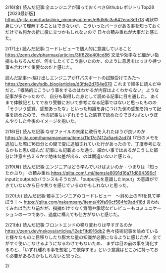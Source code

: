 2/16(金)
読んだ記事:全エンジニアが知っておくべきGithubレポジトリTop28【2023最新版】
https://qiita.com/tadashiro_ninomiya/items/e8d56c3a642eac3e17f3
現状中身について理解することはできないが、こういったパーツがある事を知っておくだけでも何かの折に役に立つかもしれないので
日々の積み重ねが大事だと感じた。

2/17(土)
読んだ記事:コードレビューで個人的に意識していること
https://zenn.dev/pharmax/articles/3ff828e40fcd86
文法や効率など細かい指摘ももちろんだが、何をしたくてこう書いたのか、のように意思をはっきり持つ事も合わせて重要なのだと感じた。

読んだ記事:〜駆け出しエンジニアがITパスポートの試験受けてみた〜
https://zenn.dev/sdb_blog/articles/d3fde2d764e670
これまで雑多に読んだ中だと、「概略的にこういう事をするのはわかるが内容はよくわからない」ような記事が多かったので、
自分も取得した身として読める記事に目を通した。
あくまで体験記としてであり受験において参考になる記事ではないと思ったものの
「そういう感覚、感想あったな」といった知識を身につけた側の感想を持って記事を読めたので、
他の記事もいずれそうした感覚で読めたりできればというぼんやりした今後のイメージを抱いた。

2/18(日)
読んだ記事:なぜファイルの末尾に改行を入れたほうが良いのか
https://qiita.com/hamamamama/items/11c17c7412a5aeb2ad74
17日のメモを追加した際に16日分との間で変に追加されていた行があったので、丁度参考になるかもと思い読んだ
記事にも記載あった通り、細かい事ではあるがこうした部分に注意を払えるかで地味な差が出る、のは間違いないと感じる。

2/19(月)
読んだ記事:エンジニアはどう学んでいけばよいのか - つまりは「知ったかぶり」 の積み重ね
https://qiita.com/_mi/items/e8091d16a71d894396c1
inputとoutputのバランスもそうだが、「output先を意識したinput」の意識ができていないから日々焦りを感じているのかもしれないと思った。

2/20(火)
読んだ記事:若手エンジニアのコードレビュー　〜斜め上のPRを見て学ぼう！〜
https://qiita.com/nakampany/items/49fa90cf584fd9ad418d
言われてみれば当たり前だが、指摘だけでなく質問や承認などレビューもコミュニケーションの一つであり、過度に構えても仕方がないと感じた。

2/21(水)
読んだ記事:フロントエンドの移り変わりは早すぎるのか
https://zenn.dev/nekoya/articles/12ebf1fd916db2
色々技術記事を眺めていると様々なものに目移りしたり膨大な量の知識が必要になるように感じたが、全てがすぐ使いこなせるようになるわけでもないため、
まずは目の前の事を消化するのと、「いずれ離れる事を想定して依存する」という意識はどこかに持っておく必要があるのかもしれないと思った。

2/
